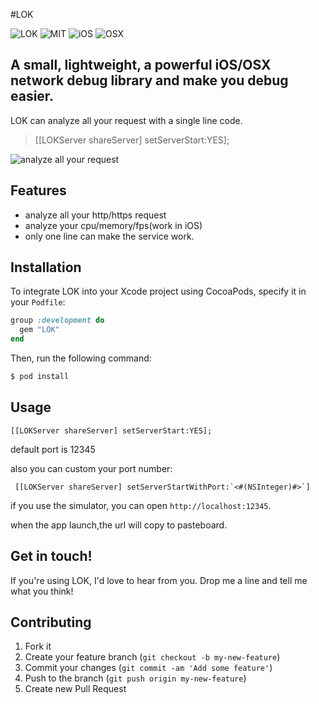 #LOK

![LOK](https://img.shields.io/badge/LOK-0.0.1-red.svg)
![MIT](https://img.shields.io/github/license/mashape/apistatus.svg)
![iOS](https://img.shields.io/badge/platform-iOS-LOK.svg)
![OSX](https://img.shields.io/badge/platform-OSX-LOK.svg)


## A small, lightweight, a powerful iOS/OSX network debug library and make you debug easier.

LOK can analyze all your request with a single line code.
> [[LOKServer shareServer] setServerStart:YES];


![analyze all your request](http://ww2.sinaimg.cn/large/94053c2dgw1ezs5od47l4j20xc0gv77b.jpg)

## Features


* analyze all your http/https request
* analyze your cpu/memory/fps(work in iOS)
* only one line can make the service work.

## Installation
To integrate LOK into your Xcode project using CocoaPods, specify it in your `Podfile`:

```ruby
group :development do
  gem "LOK"
end
```


Then, run the following command:

```bash
$ pod install
```

## Usage

```objc
[[LOKServer shareServer] setServerStart:YES];
```

default port is 12345

also you can custom your port number:

```objc
 [[LOKServer shareServer] setServerStartWithPort:`<#(NSInteger)#>`]
```

if you use the simulator, you can open `http://localhost:12345`.

when the app launch,the url will copy to pasteboard.


## Get in touch!

If you're using LOK, I'd love to hear from you. Drop me a line and tell me what you think!

## Contributing

1. Fork it
2. Create your feature branch (`git checkout -b my-new-feature`)
3. Commit your changes (`git commit -am 'Add some feature'`)
4. Push to the branch (`git push origin my-new-feature`)
5. Create new Pull Request